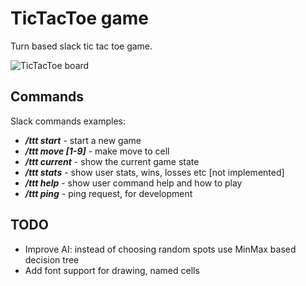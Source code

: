 # TicTacToe game

Turn based slack tic tac toe game.

![TicTacToe board](draw/board.png)

## Commands

Slack commands examples:

- ___/ttt start___ - start a new game
- ___/ttt move [1-9]___ - make move to cell
- ___/ttt current___ - show the current game state
- ___/ttt stats___ - show user stats, wins, losses etc [not implemented]
- ___/ttt help___ - show user command help and how to play
- ___/ttt ping___ - ping request, for development

## TODO

- Improve AI: instead of choosing random spots use MinMax based decision tree
- Add font support for drawing, named cells